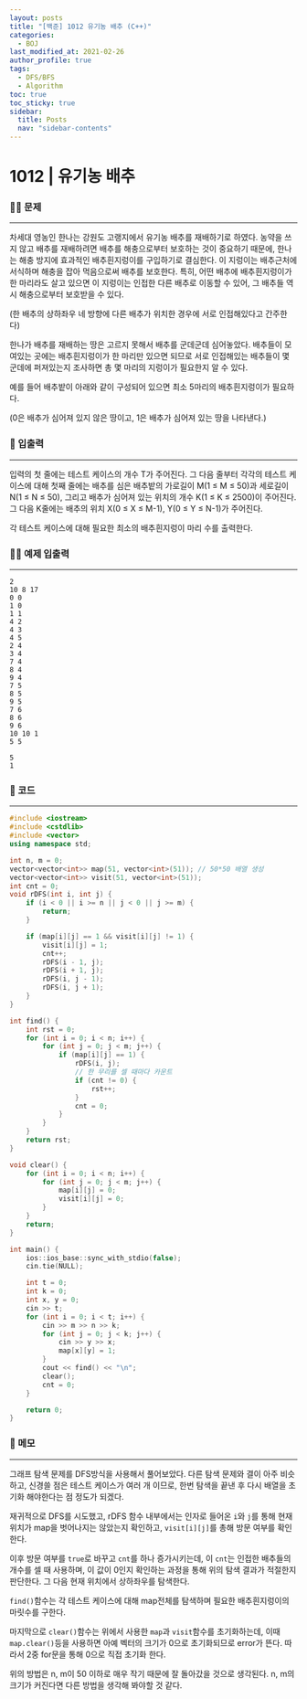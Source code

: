 ```yaml
---
layout: posts
title: "[백준] 1012 유기농 배추 (C++)"
categories:
  - BOJ
last_modified_at: 2021-02-26
author_profile: true
tags:
  - DFS/BFS
  - Algorithm
toc: true
toc_sticky: true
sidebar:
  title: Posts
  nav: "sidebar-contents"
---
```


# 1012 | 유기농 배추


### 🙋‍♀️ 문제

-----

차세대 영농인 한나는 강원도 고랭지에서 유기농 배추를 재배하기로 하였다. 농약을 쓰지 않고 배추를 재배하려면 배추를 해충으로부터 보호하는 것이 중요하기 때문에, 한나는 해충 방지에 효과적인 배추흰지렁이를 구입하기로 결심한다. 이 지렁이는 배추근처에 서식하며 해충을 잡아 먹음으로써 배추를 보호한다. 특히, 어떤 배추에 배추흰지렁이가 한 마리라도 살고 있으면 이 지렁이는 인접한 다른 배추로 이동할 수 있어, 그 배추들 역시 해충으로부터 보호받을 수 있다.

(한 배추의 상하좌우 네 방향에 다른 배추가 위치한 경우에 서로 인접해있다고 간주한다)

한나가 배추를 재배하는 땅은 고르지 못해서 배추를 군데군데 심어놓았다. 배추들이 모여있는 곳에는 배추흰지렁이가 한 마리만 있으면 되므로 서로 인접해있는 배추들이 몇 군데에 퍼져있는지 조사하면 총 몇 마리의 지렁이가 필요한지 알 수 있다.

예를 들어 배추밭이 아래와 같이 구성되어 있으면 최소 5마리의 배추흰지렁이가 필요하다.

(0은 배추가 심어져 있지 않은 땅이고, 1은 배추가 심어져 있는 땅을 나타낸다.)

### 🙌 입출력

-----

입력의 첫 줄에는 테스트 케이스의 개수 T가 주어진다. 그 다음 줄부터 각각의 테스트 케이스에 대해 첫째 줄에는 배추를 심은 배추밭의 가로길이 M(1 ≤ M ≤ 50)과 세로길이 N(1 ≤ N ≤ 50), 그리고 배추가 심어져 있는 위치의 개수 K(1 ≤ K ≤ 2500)이 주어진다. 그 다음 K줄에는 배추의 위치 X(0 ≤ X ≤ M-1), Y(0 ≤ Y ≤ N-1)가 주어진다.

각 테스트 케이스에 대해 필요한 최소의 배추흰지렁이 마리 수를 출력한다.

### 🙋‍♂️ 예제 입출력

-----

```
2
10 8 17
0 0
1 0
1 1
4 2
4 3
4 5
2 4
3 4
7 4
8 4
9 4
7 5
8 5
9 5
7 6
8 6
9 6
10 10 1
5 5
```

```
5
1
```


### 🚀 코드

-----

```c++
#include <iostream>
#include <cstdlib>
#include <vector>
using namespace std;

int n, m = 0;
vector<vector<int>> map(51, vector<int>(51)); // 50*50 배열 생성
vector<vector<int>> visit(51, vector<int>(51));
int cnt = 0;
void rDFS(int i, int j) {
	if (i < 0 || i >= n || j < 0 || j >= m) {
		return;
	}

	if (map[i][j] == 1 && visit[i][j] != 1) {
		visit[i][j] = 1;
		cnt++;
		rDFS(i - 1, j);
		rDFS(i + 1, j);
		rDFS(i, j - 1);
		rDFS(i, j + 1);
	}
}

int find() {
	int rst = 0;
	for (int i = 0; i < n; i++) {
		for (int j = 0; j < m; j++) {
			if (map[i][j] == 1) {
				rDFS(i, j);
				// 한 무리를 셀 때마다 카운트
				if (cnt != 0) {
					rst++;
				}
				cnt = 0;
			}
		}
	}
	return rst;
}

void clear() {
	for (int i = 0; i < n; i++) {
		for (int j = 0; j < m; j++) {
			map[i][j] = 0;
			visit[i][j] = 0;
		}
	}
	return;
}

int main() {
	ios::ios_base::sync_with_stdio(false);
	cin.tie(NULL);

	int t = 0;
	int k = 0;
	int x, y = 0;
	cin >> t;
	for (int i = 0; i < t; i++) {
		cin >> m >> n >> k;
		for (int j = 0; j < k; j++) {
			cin >> y >> x;
			map[x][y] = 1;
		}
		cout << find() << "\n";
		clear();
		cnt = 0;
	}

	return 0;
}
```

### 🌠 메모

-----

그래프 탐색 문제를 DFS방식을 사용해서 풀어보았다. 다른 탐색 문제와 결이 아주 비슷하고, 신경쓸 점은 테스트 케이스가 여러 개 이므로, 한번 탐색을 끝낸 후 다시 배열을 초기화 해야한다는 점 정도가 되겠다.

재귀적으로 DFS를 시도했고, rDFS 함수 내부에서는 인자로 들어온 ```i```와 ```j```를 통해 현재 위치가 map을 벗어나지는 않았는지 확인하고, ```visit[i][j]```를 총해 방문 여부를 확인한다.

이후 방문 여부를 ```true```로 바꾸고 ```cnt```를 하나 증가시키는데, 이 ```cnt```는 인접한 배추들의 개수를 셀 때 사용하며, 이 값이 0인지 확인하는 과정을 통해 위의 탐색 결과가 적절한지 판단한다. 그 다음 현재 위치에서 상하좌우를 탐색한다.

```find()```함수는 각 테스트 케이스에 대해 map전체를 탐색하며 필요한 배추흰지렁이의 마릿수를 구한다.

마지막으로 ```clear()```함수는 위에서 사용한 ```map```과 ```visit```함수를 초기화하는데, 이때 ```map.clear()```등을 사용하면 아예 벡터의 크기가 0으로 초기화되므로 error가 뜬다. 따라서 2중 for문을 통해 0으로 직접 초기화 한다.

위의 방법은 n, m이 50 이하로 매우 작기 때문에 잘 돌아갔을 것으로 생각된다. n, m의 크기가 커진다면 다른 방법을 생각해 봐야할 것 같다.
